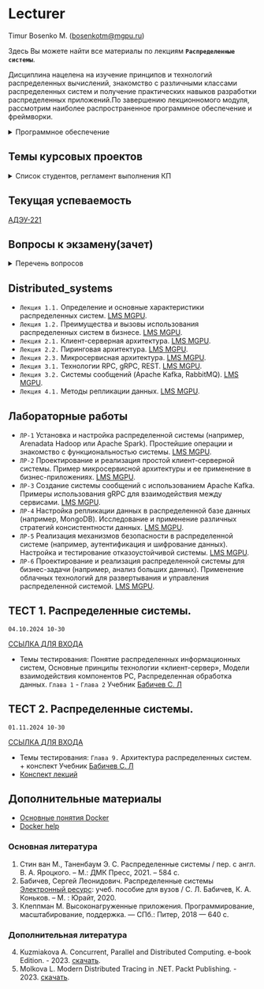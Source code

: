 # Lecturer
Timur Bosenko M. (bosenkotm@mgpu.ru)

Здесь Вы можете найти все материалы по лекциям **`Распределенные системы`**.

Дисциплина нацелена на изучение принципов и технологий распределенных вычислений, знакомство с различными классами распределенных систем и получение практических навыков разработки распределенных приложений.По завершению лекционномого модуля, рассмотрим наиболее распространенное программное обеспечение и фреймворки.

   <details>
<summary> Программное обеспечение </summary> 
   
 `УДАЛЕННОЕ РАБОЧЕЕ МЕСТО`:
   
 - OC **`Ubuntu 24.04`** на базе кластера **`МГПУ`**. Номер РМ студента получить у ведущего лектора.
   
 `ВИРТУАЛЬНАЯ ГОСТЕВАЯ ОС`:
 - `Ubuntu 24.04` [vm - VirtualBox](https://disk.yandex.ru/d/5DqoTFsuPXZN9Q).
</details>
    
## Темы курсовых проектов
   
   <details>
<summary> Список студентов, регламент выполнения КП</summary>
      
   [АДЭУ-221](https://docs.google.com/spreadsheets/d/1vH9CPcBrWd2rGgXVlzg4eaXm8DNor1-3s4Um11_e2hA/edit?usp=sharing)

   Распределение студентов КР:
[АДЭУ-221](/kp/)
   
   | ФИО  | Дата представления КП |
| --------------| :---: |
|   | 01.12.2024    |

   
   ### Регламент написания и защиты курсового проекта.

При защите курсового проекта оцениваются:
- соответствие содержания курсового проекта ее теме;

- полнота и глубина разработки согласно поставленным задачам и цели работы;

- актуальность и новизна;

- степень проработанности литературных источников;

- использование вычислительной и экспериментальной техники при проведении исследований;

- степень самостоятельности при выполнении работы;

- содержание доклада и ответы на вопросы.

[Методические рекомендации к выполнению курсового проекта](https://disk.yandex.ru/i/6_ypM5IRQTfpBA)

[Пример-2024](https://disk.yandex.ru/d/p31hgz487lPzzQ)

 </details>

## Текущая успеваемость
 [АДЭУ-221](https://docs.google.com/spreadsheets/d/1NOTUaM9YFTO9QEV7WKDY1KJoWyKj5iSkfVdgChCiw_o/edit?usp=sharing)

## Вопросы к экзамену(зачет)

<details>
<summary> Перечень вопросов</summary>
      
- [2023-2024](/examp_ds_2022_2023.pdf)

</details>

## Distributed_systems

- `Лекция 1.1.` Определение и основные характеристики распределенных систем. [LMS MGPU](https://lms.mgpu.ru/editor/lesson/6363).
- `Лекция 1.2.` Преимущества и вызовы использования распределенных систем в бизнесе. [LMS MGPU](https://lms.mgpu.ru/editor/lesson/6364).
- `Лекция 2.1.` Клиент-серверная архитектура. [LMS MGPU](https://lms.mgpu.ru/editor/lesson/6365).
- `Лекция 2.2.` Пиринговая архитектура. [LMS MGPU](https://lms.mgpu.ru/editor/lesson/6366).
- `Лекция 2.3.` Микросервисная архитектура. [LMS MGPU](https://lms.mgpu.ru/editor/lesson/6367).
- `Лекция 3.1.` Технологии RPC, gRPC, REST. [LMS MGPU](https://lms.mgpu.ru/editor/lesson/6368).
- `Лекция 3.2.` Системы сообщений (Apache Kafka, RabbitMQ). [LMS MGPU](https://lms.mgpu.ru/editor/lesson/6369).
- `Лекция 4.1.` Методы репликации данных. [LMS MGPU](https://lms.mgpu.ru/editor/lesson/6370).

## Лабораторные работы

- `ЛР-1` Установка и настройка распределенной системы (например, Arenadata Hadoop или Apache Spark). Простейшие операции и знакомство с функциональностью системы. [LMS MGPU](https://lms.mgpu.ru/editor/assignment/2303).
- `ЛР-2` Проектирование и реализация простой клиент-серверной системы. Пример микросервисной архитектуры и ее применение в бизнес-приложениях. [LMS MGPU](https://lms.mgpu.ru/editor/assignment/2304).
- `ЛР-3` Создание системы сообщений с использованием Apache Kafka. Примеры использования gRPC для взаимодействия между сервисами. [LMS MGPU](https://lms.mgpu.ru/editor/assignment/2305).
- `ЛР-4` Настройка репликации данных в распределенной базе данных (например, MongoDB). Исследование и применение различных стратегий консистентности данных. [LMS MGPU](https://lms.mgpu.ru/editor/assignment/2306).
- `ЛР-5` Реализация механизмов безопасности в распределенной системе (например, аутентификация и шифрование данных). Настройка и тестирование отказоустойчивой системы. [LMS MGPU](https://lms.mgpu.ru/editor/assignment/2307).
- `ЛР-6` Проектирование и реализация распределенной системы для бизнес-задачи (например, анализ больших данных). Применение облачных технологий для развертывания и управления распределенной системой. [LMS MGPU](https://lms.mgpu.ru/editor/assignment/2308).

## ТЕСТ 1. Распределенные системы.  
`04.10.2024 10-30`

[ССЫЛКА ДЛЯ ВХОДА](https://docs.google.com/forms/d/e/1FAIpQLScEjZmp_Fsx2qGEp-KWWR5L8UfUrZs0GmGJIM_Nd3I0nzbuwg/viewform?embedded=true)

- Темы тестирования: Понятие распределенных информационных систем, Основные принципы технологии  «клиент-сервер», 
Модели взаимодействия компонентов РС, Распределенная обработка данных. 
`Глава 1` - `Глава 2` Учебник [Бабичев С. Л](https://urait.ru/book/raspredelennye-sistemy-445188)

## ТЕСТ 2. Распределенные системы. 
`01.11.2024 10-30`

[ССЫЛКА ДЛЯ ВХОДА](https://docs.google.com/forms/d/e/1FAIpQLScx-U2XsIRvTkMHWHqbu15K9I9lNxc-n2NCgK-PiC22B0BTzA/viewform?embedded=true)

- Темы тестирования:  `Глава 9.` Архитектура распределенных систем. + конспект
Учебник [Бабичев С. Л](https://urait.ru/book/raspredelennye-sistemy-445188)
- [Конспект лекций](https://github.com/BosenkoTM/Distributed_systems/blob/main/lectures/help_test2.pdf)

## Дополнительные материалы
- [Основные понятия Docker](/Lectures/05-01-docker-indirect-comm.pdf) 
- [Docker help](/Lectures/docker_help.pdf) 

### Основная литература
1. Стин ван М., Таненбаум Э. С. Распределенные системы / пер. с англ. В. А. Яроцкого. – М.: ДМК Пресс, 2021. – 584 с.
2.	Бабичев, Сергей Леонидович. Распределенные системы [Электронный ресурс]( https://urait.ru/book/raspredelennye-sistemy-457005 ): учеб. пособие для вузов / С. Л. Бабичев, К. А. Коньков. – М. : Юрайт, 2020.
3.	Клеппман М. Высоконагруженные приложения. Программирование, масштабирование, поддержка. — СПб.: Питер, 2018 — 640 с.

### Дополнительная литература

4. Kuzmiakova A. Concurrent, Parallel and Distributed Computing. e-book Edition. - 2023. [скачать](https://disk.yandex.ru/i/T8BDKnkiNTe9TQ).
5. Molkova L. Modern Distributed Tracing in .NET. Packt Publishing. - 2023.  [скачать](https://disk.yandex.ru/i/epxlOMked21fMw).
